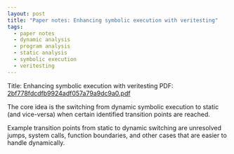 ```yaml
---
layout: post
title: "Paper notes: Enhancing symbolic execution with veritesting"
tags:
  - paper notes
  - dynamic analysis
  - program analysis
  - static analysis
  - symbolic execution
  - veritesting
---
```

Title: Enhancing symbolic execution with veritesting
PDF: <a href="/public/2bf778fdcdfb9924adf057a79a9dc9a0.pdf">2bf778fdcdfb9924adf057a79a9dc9a0.pdf</a>

The core idea is the switching from dynamic symbolic execution to static
(and vice-versa) when certain identified transition points are reached.

Example transition points from static to dynamic switching are unresolved
jumps, system calls, function boundaries, and other cases that are easier
to handle dynamically.
